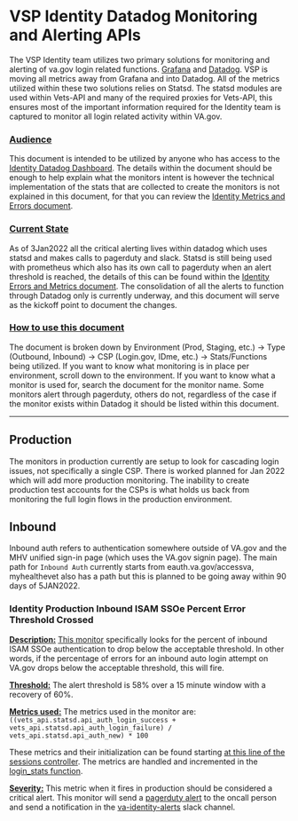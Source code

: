 # VSP Identity Datadog Monitoring and Alerting APIs

The VSP Identity team utilizes two primary solutions for monitoring and alerting of va.gov login related functions. [Grafana](http://grafana.vfs.va.gov/d/ioicprRMk/ssoe-launch?orgId=1&from=now-12h&to=now&refresh=30m) and [Datadog](https://app.datadoghq.com/dashboard/97h-d7e-tgr/joeidentitytestboard?from_ts=1641144949676&to_ts=1641317749676&live=true). VSP is moving all metrics away from Grafana and into Datadog. All of the metrics utilized within these two solutions relies on Statsd. The statsd modules are used within Vets-API and many of the required proxies for Vets-API, this ensures most of the important information required for the Identity team is captured to monitor all login related activity within VA.gov. 

### <ins>__Audience__</ins>
This document is intended to be utilized by anyone who has access to the [Identity Datadog Dashboard](https://app.datadoghq.com/dashboard/97h-d7e-tgr/joeidentitytestboard?from_ts=1641144949676&to_ts=1641317749676&live=true). The details within the document should be enough to help explain what the monitors intent is however the technical implementation of the stats that are collected to create the monitors is not explained in this document, for that you can review the [Identity Metrics and Errors document](https://github.com/department-of-veterans-affairs/va.gov-team/blob/master/products/identity/Identity_errors_metrics.md).

### <ins>__Current State__</ins>
As of 3Jan2022 all the critical alerting lives within datadog which uses statsd and makes calls to pagerduty and slack. Statsd is still being used with prometheus which also has its own call to pagerduty when an alert threshold is reached, the details of this can be found within the [Identity Errors and Metrics document](https://github.com/department-of-veterans-affairs/va.gov-team/blob/master/products/identity/Identity_errors_metrics.md). The consolidation of all the alerts to function through Datadog only is currently underway, and this document will serve as the kickoff point to document the changes.

### <ins>__How to use this document__</ins>
The document is broken down by Environment (Prod, Staging, etc.) -> Type (Outbound, Inbound) -> CSP (Login.gov, IDme, etc.) -> Stats/Functions being utilized. If you want to know what monitoring is in place per environment, scroll down to the environment. If you want to know what a monitor is used for, search the document for the monitor name. Some monitors alert through pagerduty, others do not, regardless of the case if the monitor exists within Datadog it should be listed within this document.
 
 ---

## Production
The monitors in production currently are setup to look for cascading login issues, not specifically a single CSP. There is worked planned for Jan 2022 which will add more production monitoring. The inability to create production test accounts for the CSPs is what holds us back from monitoring the full login flows in the production environment.

## Inbound
Inbound auth refers to authentication somewhere outside of VA.gov and the MHV unified sign-in page (which uses the VA.gov signin page). The main path for `Inbound Auth` currently starts from eauth.va.gov/accessva, myhealthevet also has a path but this is planned to be going away within 90 days of 5JAN2022.


### Identity Production Inbound ISAM SSOe Percent Error Threshold Crossed

<ins>__Description:__</ins> [This monitor](https://app.datadoghq.com/monitors/46467439) specifically looks for the percent of inbound ISAM SSOe authentication to drop below the acceptable threshold. In other words, if the percentage of errors for an inbound auto login attempt on VA.gov drops below the acceptable threshold, this will fire. 

<ins>__Threshold:__</ins> The alert threshold is 58% over a 15 minute window with a recovery of 60%. 

<ins>__Metrics used:__</ins> The metrics used in the monitor are:``` ((vets_api.statsd.api_auth_login_success + vets_api.statsd.api_auth_login_failure) / vets_api.statsd.api_auth_new) * 100 ```

These metrics and their initialization can be found starting [at this line of the sessions controller](https://github.com/department-of-veterans-affairs/vets-api/blob/db8635cc65d786ce265c27bcc22b96b415aa028f/app/controllers/v1/sessions_controller.rb#L24). The metrics are handled and incremented in the [login_stats function](https://github.com/department-of-veterans-affairs/vets-api/blob/db8635cc65d786ce265c27bcc22b96b415aa028f/app/controllers/v1/sessions_controller.rb#L265).

<ins>__Severity:__</ins> This metric when it fires in production should be considered a critical alert. This monitor will send a [pagerduty alert](https://dsva.pagerduty.com/service-directory/P8H4DC6) to the oncall person and send a notification in the [va-identity-alerts](https://dsva.slack.com/archives/C02SBFQ22RL) slack channel.